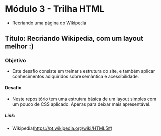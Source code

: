# Módulo 3 - Trilha HTML

  - Recriando uma página do Wikipedia


## Título: Recriando Wikipedia, com um layout melhor :)

### Objetivo

  - Este desafio consiste em treinar a estrutura do site, e também aplicar conhecimentos adiquiridos sobre semântica e acessibilidade.

#### Desafio

  - Neste repositório tem uma estrutura básica de um layout simples com um pouco de CSS aplicado. Apenas para deixar mais apresentável.

##### Link:
- Wikipedia(https://pt.wikipedia.org/wiki/HTML5#)



